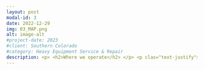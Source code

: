 ```yaml
---
layout: post
modal-id: 3
date: 2022-12-29
img: 03_MAP.png
alt: image-alt
#project-date: 2023
#client: Southern Colorado
#category: Heavy Equipment Service & Repair
description: <p> <h2>Where we operate</h2> </p> <p clas="text-justify">Our Service Territory is defined by 3 Service Zones. We are based in the Cañon City area and our territory runs North through Monument, South through The Great Sand Dunes, East through Pueblo, and West through Salida. Travel Fees help us recoup costs for fuel, insurance, vehicle maintenance, tires, & the technician's time.</p> <p> <h3>Service Zone 1</h3> </p> <p>There is no Travel Fee to get a service truck & technician out to your job site if it is within a 10-mile radius of the Cañon City/Florence/Penrose area.</p> <p> <img class="img-responsive img-centered" src="/assets/Service_Zone_1_ROUND.png"> </p> <p> <h3>Service Zone 2</h3> </p> <p>Beyond 10-miles and up to a 30-mile range is a $75 Travel Fee. Service Zone 2 includes the Cripple Creek, Westcliffe, Cotopaxi, and Pueblo West areas.</p> <p> <img class="img-responsive img-centered" src="/assets/Service_Zone_2_ROUND.png"></p> <p> <h3>Service Zone 3</h3> </p> <p>Beyond 30-miles and up to a 60-mile range is a $150 Travel Fee. Service Zone 3 includes the Monument, Great Sand Dunes, East of I-25 past Pueblo, and Salida areas.</p> <p> <img class="img-responsive img-centered" src="/assets/Service_Zone_3_ROUND.png"></p> <p>Anything outside our Service Territory is by appointment only and incurs a $300 Day Rate Travel Fee.</p>
---
```

